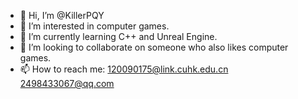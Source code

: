 - 👋 Hi, I’m @KillerPQY
- 👀 I’m interested in computer games.
- 🌱 I’m currently learning C++ and Unreal Engine.
- 💞️ I’m looking to collaborate on someone who also likes computer games.
- 📫 How to reach me: 120090175@link.cuhk.edu.cn
                      2498433067@qq.com

<!---
KillerPQY/KillerPQY is a ✨ special ✨ repository because its `README.md` (this file) appears on your GitHub profile.
You can click the Preview link to take a look at your changes.
--->
